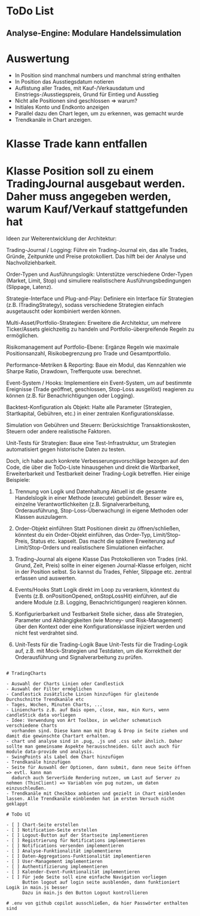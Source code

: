 # ToDo List

## Analyse-Engine: Modulare Handelssimulation

# Auswertung

- In Position sind manchmal numbers und manchmal string enthalten
- In Position das Ausstiegsdatum notieren
- Auflistung aller Trades, mit Kauf-/Verkausdatum und Einstriegs-/Ausstiegspreis, Grund für Eintieg und Ausstieg
- Nicht alle Positionen sind geschlossen => warum?
- Initiales Konto und Endkonto anzeigen
- Parallel dazu den Chart legen, um zu erkennen, was gemacht wurde
- Trendkanäle in Chart anzeigen.

# Klasse Trade kann entfallen

# Klasse Position soll zu einem TradingJournal ausgebaut werden. Daher muss angegeben werden, warum Kauf/Verkauf stattgefunden hat

Ideen zur Weiterentwicklung der Architektur:

Trading-Journal / Logging:
Führe ein Trading-Journal ein, das alle Trades, Gründe, Zeitpunkte und Preise protokolliert. Das hilft bei der Analyse und Nachvollziehbarkeit.

Order-Typen und Ausführungslogik:
Unterstütze verschiedene Order-Typen (Market, Limit, Stop) und simuliere realistischere Ausführungsbedingungen (Slippage, Latenz).

Strategie-Interface und Plug-and-Play:
Definiere ein Interface für Strategien (z.B. ITradingStrategy), sodass verschiedene Strategien einfach ausgetauscht oder kombiniert werden können.

Multi-Asset/Portfolio-Strategien:
Erweitere die Architektur, um mehrere Ticker/Assets gleichzeitig zu handeln und Portfolio-übergreifende Regeln zu ermöglichen.

Risikomanagement auf Portfolio-Ebene:
Ergänze Regeln wie maximale Positionsanzahl, Risikobegrenzung pro Trade und Gesamtportfolio.

Performance-Metriken & Reporting:
Baue ein Modul, das Kennzahlen wie Sharpe Ratio, Drawdown, Trefferquote usw. berechnet.

Event-System / Hooks:
Implementiere ein Event-System, um auf bestimmte Ereignisse (Trade geöffnet, geschlossen, Stop-Loss ausgelöst) reagieren zu können (z.B. für Benachrichtigungen oder Logging).

Backtest-Konfiguration als Objekt:
Halte alle Parameter (Strategien, Startkapital, Gebühren, etc.) in einer zentralen Konfigurationsklasse.

Simulation von Gebühren und Steuern:
Berücksichtige Transaktionskosten, Steuern oder andere realistische Faktoren.

Unit-Tests für Strategien:
Baue eine Test-Infrastruktur, um Strategien automatisiert gegen historische Daten zu testen.

Doch, ich habe auch konkrete Verbesserungsvorschläge bezogen auf den Code, die über die ToDo-Liste hinausgehen und direkt die Wartbarkeit, Erweiterbarkeit und Testbarkeit deiner Trading-Logik betreffen. Hier einige Beispiele:

1. Trennung von Logik und Datenhaltung
   Aktuell ist die gesamte Handelslogik in einer Methode (execute) gebündelt. Besser wäre es, einzelne Verantwortlichkeiten (z.B. Signalverarbeitung, Orderausführung, Stop-Loss-Überwachung) in eigene Methoden oder Klassen auszulagern.

2. Order-Objekt einführen
   Statt Positionen direkt zu öffnen/schließen, könntest du ein Order-Objekt einführen, das Order-Typ, Limit/Stop-Preis, Status etc. kapselt. Das macht die spätere Erweiterung auf Limit/Stop-Orders und realistischere Simulationen einfacher.

3. Trading-Journal als eigene Klasse
   Das Protokollieren von Trades (inkl. Grund, Zeit, Preis) sollte in einer eigenen Journal-Klasse erfolgen, nicht in der Position selbst. So kannst du Trades, Fehler, Slippage etc. zentral erfassen und auswerten.

4. Events/Hooks
   Statt Logik direkt im Loop zu verankern, könntest du Events (z.B. onPositionOpened, onStopLossHit) einführen, auf die andere Module (z.B. Logging, Benachrichtigungen) reagieren können.

5. Konfigurierbarkeit und Testbarkeit
   Stelle sicher, dass alle Strategien, Parameter und Abhängigkeiten (wie Money- und Risk-Management) über den Kontext oder eine Konfigurationsklasse injiziert werden und nicht fest verdrahtet sind.

6. Unit-Tests für die Trading-Logik
   Baue Unit-Tests für die Trading-Logik auf, z.B. mit Mock-Strategien und Testdaten, um die Korrektheit der Orderausführung und Signalverarbeitung zu prüfen.

```

# TradingCharts

- Auswahl der Charts Linien oder Candlestick
- Auswahl der Filter ermöglichen
- Candlestick zusätzliche Linien hinzufügen für gleitende Durchschnitte Trendkanäle etc
- Tages, Wochen, Minuten Charts, ...
- Liniencharts z.B. auf Bais open, close, max, min Kurs, wenn candleStick data vorliegen
- Idee: Verwendung von Art Toolbox, in welcher schematisch verschiedene Charts
  vorhanden sind. Diese kann man mit Drag & Drop in Seite ziehen und damit die gewünschte Chartart erhalten.
- chart und analyse sind in .pug, .js und .css sehr ähnlich. Daher sollte man gemeinsame Aspekte herausschneiden. Gilt auch auch für module data-provide und analysis.
- SwingPoints als Label dem Chart hinzufügen
- Trendkanäle hinzufügen
- Seite für Auswahl der Optionen, dann submit, dann neue Seite öffnen => evtl. kann man
  dadurch auch ServerSide Rendering nutzen, um Last auf Server zu nehmen (ThinClient) => Variablen von pug nutzen, um daten einzuschleußen.
- Trendkanäle mit Checkbox anbieten und gezielt in Chart einblenden lassen. Alle Trendkanäle einblenden hat im ersten Versuch nicht geklappt

# ToDo UI

- [ ] Chart-Seite erstellen
- [ ] Notification-Seite erstellen
- [ ] Logout-Button auf der Startseite implementieren
- [ ] Registrierung für Notifications implementieren
- [ ] Notifications versenden implementieren
- [ ] Analyse-Funktionalität implementieren
- [ ] Daten-Aggregations-Funktionalität implementieren
- [ ] User-Management implementieren
- [ ] Authentifizierung implementieren
- [ ] Kalender-Event-Funktionalität implementieren
- [ ] Für jede Seite soll eine einfache Navigation vorliegen
      Button logout auf login seite ausblenden, dann funktioniert Logik in main.js besser
      Dazu in main.js den Button Logout kontrollieren

# .env von github copilot ausschließen, da hier Passwörter enthalten sind
```
